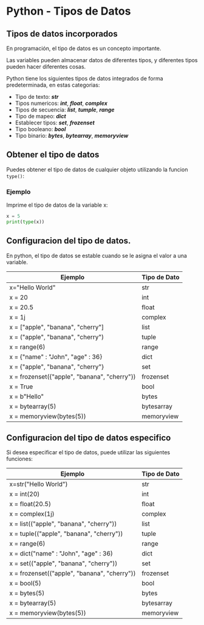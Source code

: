 # Python - Tipos de Datos

## Tipos de datos incorporados

En programación, el tipo de datos es un concepto importante.

Las variables pueden almacenar datos de diferentes tipos, y diferentes tipos pueden hacer diferentes cosas.

Python tiene los siguientes tipos de datos integrados de forma predeterminada, en estas categorias:

- Tipo de texto: **_str_**
- Tipos numericos: **_int_**, **_float_**, **_complex_**
- Tipos de secuencia: **_list_**, **_tumple_**, **_range_**
- Tipo de mapeo: **_dict_**
- Establecer tipos: **_set_**, **_frozenset_**
- Tipo booleano: **_bool_**
- Tipo binario: **_bytes_**, **_bytearray_**, **_memoryview_**

## Obtener el tipo de datos

Puedes obtener el tipo de datos de cualquier objeto utilizando la funcion `type()`:

### Ejemplo

Imprime el tipo de datos de la variable x:

```python
x = 5
print(type(x))
```

## Configuracion del tipo de datos.

En python, el tipo de datos se estable cuando se le asigna el valor a una variable.

| Ejemplo                                      | Tipo de Dato |
| -------------------------------------------- | ------------ |
| x="Hello World"                              | str          |
| x = 20                                       | int          |
| x = 20.5                                     | float        |
| x = 1j                                       | complex      |
| x = ["apple", "banana", "cherry"]            | list         |
| x = ("apple", "banana", "cherry")            | tuple        |
| x = range(6)                                 | range        |
| x = {"name" : "John", "age" : 36}            | dict         |
| x = {"apple", "banana", "cherry"}            | set          |
| x = frozenset({"apple", "banana", "cherry"}) | frozenset    |
| x = True                                     | bool         |
| x = b"Hello"                                 | bytes        |
| x = bytearray(5)                             | bytesarray   |
| x = memoryview(bytes(5))                     | memoryview   |

## Configuracion del tipo de datos especifico

Si desea especificar el tipo de datos, puede utilizar las siguientes funciones:

| Ejemplo                                      | Tipo de Dato |
| -------------------------------------------- | ------------ |
| x=str("Hello World")                         | str          |
| x = int(20)                                  | int          |
| x = float(20.5)                              | float        |
| x = complex(1j)                              | complex      |
| x = list(("apple", "banana", "cherry"))      | list         |
| x = tuple(("apple", "banana", "cherry"))     | tuple        |
| x = range(6)                                 | range        |
| x = dict("name" : "John", "age" : 36)        | dict         |
| x = set(("apple", "banana", "cherry"))       | set          |
| x = frozenset(("apple", "banana", "cherry")) | frozenset    |
| x = bool(5)                                  | bool         |
| x = bytes(5)                                 | bytes        |
| x = bytearray(5)                             | bytesarray   |
| x = memoryview(bytes(5))                     | memoryview   |
